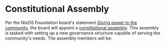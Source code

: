# Constitutional Assembly

Per the NixOS Foundation board's statement [Giving power to the community](https://discourse.nixos.org/t/nixos-foundation-board-giving-power-to-the-community/44552/3), the board will appoint a [constitutional assembly](https://en.wikipedia.org/wiki/Constituent_assembly).
This assembly is tasked with setting up a new governance structure capable of serving the community's needs.
The assembly members will be:

